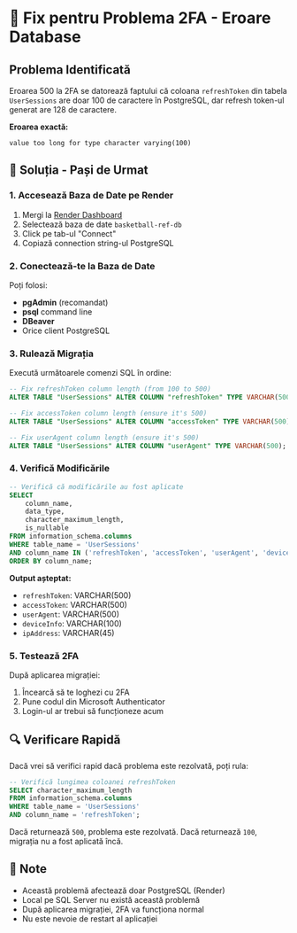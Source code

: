 # 🔧 Fix pentru Problema 2FA - Eroare Database

## Problema Identificată
Eroarea 500 la 2FA se datorează faptului că coloana `refreshToken` din tabela `UserSessions` are doar 100 de caractere în PostgreSQL, dar refresh token-ul generat are 128 de caractere.

**Eroarea exactă:**
```
value too long for type character varying(100)
```

## 🚀 Soluția - Pași de Urmat

### 1. **Accesează Baza de Date pe Render**

1. Mergi la [Render Dashboard](https://dashboard.render.com)
2. Selectează baza de date `basketball-ref-db`
3. Click pe tab-ul "Connect" 
4. Copiază connection string-ul PostgreSQL

### 2. **Conectează-te la Baza de Date**

Poți folosi:
- **pgAdmin** (recomandat)
- **psql** command line
- **DBeaver**
- Orice client PostgreSQL

### 3. **Rulează Migrația**

Execută următoarele comenzi SQL în ordine:

```sql
-- Fix refreshToken column length (from 100 to 500)
ALTER TABLE "UserSessions" ALTER COLUMN "refreshToken" TYPE VARCHAR(500);

-- Fix accessToken column length (ensure it's 500)
ALTER TABLE "UserSessions" ALTER COLUMN "accessToken" TYPE VARCHAR(500);

-- Fix userAgent column length (ensure it's 500)  
ALTER TABLE "UserSessions" ALTER COLUMN "userAgent" TYPE VARCHAR(500);
```

### 4. **Verifică Modificările**

```sql
-- Verifică că modificările au fost aplicate
SELECT 
    column_name,
    data_type,
    character_maximum_length,
    is_nullable
FROM information_schema.columns 
WHERE table_name = 'UserSessions' 
AND column_name IN ('refreshToken', 'accessToken', 'userAgent', 'deviceInfo', 'ipAddress')
ORDER BY column_name;
```

**Output așteptat:**
- `refreshToken`: VARCHAR(500)
- `accessToken`: VARCHAR(500) 
- `userAgent`: VARCHAR(500)
- `deviceInfo`: VARCHAR(100)
- `ipAddress`: VARCHAR(45)

### 5. **Testează 2FA**

După aplicarea migrației:
1. Încearcă să te loghezi cu 2FA
2. Pune codul din Microsoft Authenticator
3. Login-ul ar trebui să funcționeze acum

## 🔍 Verificare Rapidă

Dacă vrei să verifici rapid dacă problema este rezolvată, poți rula:

```sql
-- Verifică lungimea coloanei refreshToken
SELECT character_maximum_length 
FROM information_schema.columns 
WHERE table_name = 'UserSessions' 
AND column_name = 'refreshToken';
```

Dacă returnează `500`, problema este rezolvată.
Dacă returnează `100`, migrația nu a fost aplicată încă.

## 📝 Note

- Această problemă afectează doar PostgreSQL (Render)
- Local pe SQL Server nu există această problemă
- După aplicarea migrației, 2FA va funcționa normal
- Nu este nevoie de restart al aplicației 